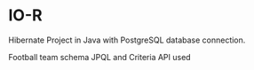 # IO-R
Hibernate Project in Java with PostgreSQL database connection.

Football team schema 
JPQL and Criteria API used 
